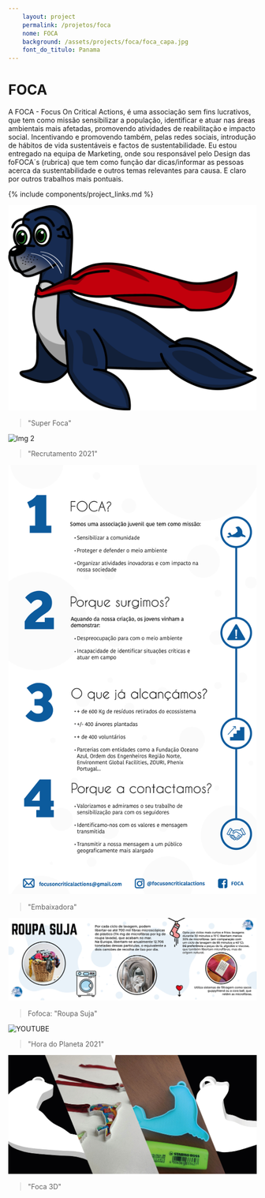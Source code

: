 ```yaml
---
    layout: project
    permalink: /projetos/foca
    nome: FOCA
    background: /assets/projects/foca/foca_capa.jpg
    font_do_titulo: Panama
---
```


# FOCA

A FOCA - Focus On Critical Actions, é uma associação sem fins lucrativos, que tem como missão sensibilizar a população, identificar e atuar nas áreas ambientais mais afetadas, promovendo atividades de reabilitação e impacto social. Incentivando e promovendo também, pelas redes sociais, introdução de hábitos de vida sustentáveis e factos de sustentabilidade.
Eu estou entregado na equipa de Marketing, onde sou responsável pelo Design das foFOCA´s (rubrica) que tem como função dar dicas/informar as pessoas acerca da sustentabilidade e outros temas relevantes para causa. E claro por outros trabalhos mais pontuais. 

{% include components/project_links.md %}

![Img 1](/assets/projects/foca/SuuperFocaa.png)
> "Super Foca"

![Img 2](/assets/projects/foca/Recrutamento.jpg)
> "Recrutamento 2021"

![Img 3](/assets/projects/foca/Embaixadora.jpg)
> "Embaixadora"

![Img 4](/assets/projects/foca/roupasuja.jpg)
> Fofoca: "Roupa Suja"

![YOUTUBE](https://www.youtube.com/embed/RSGUHCGhyv8)
> "Hora do Planeta 2021"

![Img 5](/assets/projects/foca/foca3d.jpg)
> "Foca 3D"
